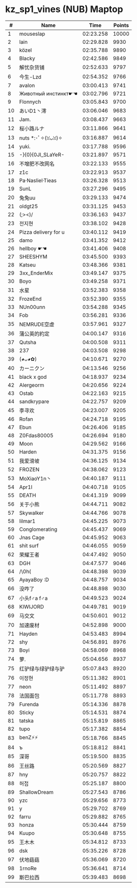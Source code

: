 # kz_sp1_vines (NUB) Maptop

|  # | Name | Time | Points |
|-------------- | -------------- | -------------- | -------------- | 
| 1 | mouseslap | 02:23.258 | 10000 | 
| 2 | lain | 02:29.828 | 9930 | 
| 3 | közel | 02:35.788 | 9890 | 
| 4 | Blacky | 02:42.586 | 9849 | 
| 5 | 解忧杂货铺 | 02:52.633 | 9797 | 
| 6 | 今生-Lzd | 02:54.352 | 9766 | 
| 7 | avalon | 03:00.413 | 9741 | 
| 8 | Животный инстинкт☛☚ | 03:02.796 | 9721 | 
| 9 | Flonnych | 03:05.843 | 9700 | 
| 10 | あいD1丶澪 | 03:06.046 | 9683 | 
| 11 | Jam. | 03:08.437 | 9663 | 
| 12 | 桜小路ルナ | 03:11.866 | 9641 | 
| 13 | nuts *:･ﾟ✧(ꈍᴗꈍ)✧ | 03:16.887 | 9614 | 
| 14 | yuki. | 03:17.788 | 9596 | 
| 15 | -}{0}{0JI_SLaYeR- | 03:21.897 | 9571 | 
| 16 | 不增肥不改网名 | 03:22.133 | 9555 | 
| 17 | z1c | 03:22.913 | 9537 | 
| 18 | Pa·Nasliel·Tieas | 03:26.328 | 9513 | 
| 19 | SunL | 03:27.296 | 9495 | 
| 20 | 兔兔uu | 03:29.133 | 9474 | 
| 21 | oldgt25 | 03:31.125 | 9453 | 
| 22 | (;><)/ | 03:36.163 | 9437 | 
| 23 | 전지현 | 03:38.102 | 9428 | 
| 24 | Pizza delivery for u | 03:40.112 | 9419 | 
| 25 | damo | 03:41.352 | 9412 | 
| 26 | hellboy ☛☚ | 03:41.406 | 9408 | 
| 27 | SHEESHYM | 03:45.500 | 9393 | 
| 28 | Katseu | 03:48.366 | 9381 | 
| 29 | 3xx_EnderMix | 03:49.147 | 9375 | 
| 30 | Boyo | 03:49.258 | 9371 | 
| 31 | 水星 | 03:52.383 | 9358 | 
| 32 | FrozeEnd | 03:52.390 | 9355 | 
| 33 | NUn00unn | 03:54.288 | 9345 | 
| 34 | Fob | 03:56.281 | 9336 | 
| 35 | NEMRUDE空虚 | 03:57.961 | 9327 | 
| 36 | 蒲公英的約定 | 04:00.147 | 9316 | 
| 37 | Qutsha | 04:00.508 | 9311 | 
| 38 | 237 | 04:03.508 | 9298 | 
| 39 | (◕ᴗ◕✿) | 04:10.671 | 9270 | 
| 40 | カーニクン | 04:13.546 | 9256 | 
| 41 | black x god | 04:18.937 | 9234 | 
| 42 | Alergeorm | 04:20.656 | 9224 | 
| 43 | Ostab | 04:22.163 | 9215 | 
| 44 | sandkrypare | 04:22.757 | 9209 | 
| 45 | 李寻欢 | 04:23.007 | 9205 | 
| 46 | Rofan | 04:24.718 | 9195 | 
| 47 | Ebun | 04:26.406 | 9185 | 
| 48 | Z0Fdas80005 | 04:26.694 | 9180 | 
| 49 | Moon | 04:29.562 | 9166 | 
| 50 | Harden | 04:31.375 | 9156 | 
| 51 | 我爱滑坡 | 04:36.125 | 9134 | 
| 52 | FROZEN | 04:38.062 | 9123 | 
| 53 | MoXiaoY1n丶 | 04:40.187 | 9111 | 
| 54 | Apr1l | 04:40.718 | 9105 | 
| 55 | DEATH | 04:41.319 | 9099 | 
| 56 | 关于小熊 | 04:44.711 | 9082 | 
| 57 | Skywalker | 04:44.766 | 9078 | 
| 58 | lilmar1 | 04:45.225 | 9073 | 
| 59 | Conglomerating | 04:45.437 | 9069 | 
| 60 | Jnas Cage | 04:45.952 | 9063 | 
| 61 | shit surf | 04:46.055 | 9059 | 
| 62 | 荣耀王者 | 04:47.492 | 9050 | 
| 63 | DGH | 04:47.577 | 9046 | 
| 64 | /\0h( | 04:48.398 | 9039 | 
| 65 | AyayaBoy :D | 04:48.757 | 9034 | 
| 66 | 没咋了 | 04:48.898 | 9030 | 
| 67 | 小头f♂a f♂a | 04:49.523 | 9024 | 
| 68 | KIWIJORD | 04:49.781 | 9019 | 
| 69 | 马交文 | 04:50.601 | 9012 | 
| 70 | 加速废材 | 04:52.898 | 9000 | 
| 71 | Hayden | 04:53.483 | 8994 | 
| 72 | shy | 04:56.891 | 8976 | 
| 73 | Boyi | 04:58.069 | 8968 | 
| 74 | 萝. | 05:04.656 | 8937 | 
| 75 | 红驴绿与绿驴绿与驴 | 05:07.843 | 8920 | 
| 76 | 이정현 | 05:11.382 | 8901 | 
| 77 | neon | 05:11.492 | 8897 | 
| 78 | 法国面包 | 05:11.778 | 8893 | 
| 79 | Furenda | 05:14.336 | 8878 | 
| 80 | Sticky | 05:14.531 | 8874 | 
| 81 | tatska | 05:15.819 | 8865 | 
| 82 | tupo | 05:17.382 | 8854 | 
| 83 | benZ⚡⚡ | 05:18.766 | 8845 | 
| 84 | ъ | 05:18.812 | 8841 | 
| 85 | 深哥 | 05:19.500 | 8835 | 
| 86 | 王丝路 | 05:20.569 | 8827 | 
| 87 | hny | 05:20.757 | 8822 | 
| 88 | 허접 | 05:25.187 | 8800 | 
| 89 | ShallowDream | 05:27.543 | 8786 | 
| 90 | yzc | 05:29.656 | 8773 | 
| 91 | y | 05:29.702 | 8769 | 
| 92 | farru | 05:29.882 | 8765 | 
| 93 | honza | 05:30.444 | 8759 | 
| 94 | Kuupo | 05:30.648 | 8755 | 
| 95 | 王木木 | 05:34.812 | 8733 | 
| 96 | dsk | 05:35.226 | 8728 | 
| 97 | 伏地菇菇 | 05:36.069 | 8720 | 
| 98 | 1rnoRe | 05:36.641 | 8714 | 
| 99 | 斯巴拉西 | 05:39.483 | 8698 | 

